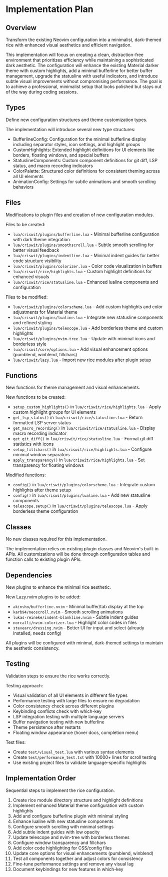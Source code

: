 # Implementation Plan

## Overview
Transform the existing Neovim configuration into a minimalist, dark-themed rice with enhanced visual aesthetics and efficient navigation.

This implementation will focus on creating a clean, distraction-free environment that prioritizes efficiency while maintaining a sophisticated dark aesthetic. The configuration will enhance the existing Material darker theme with custom highlights, add a minimal bufferline for better buffer management, upgrade the statusline with useful indicators, and introduce subtle visual improvements without compromising performance. The goal is to achieve a professional, minimalist setup that looks polished but stays out of the way during coding sessions.

## Types
Define new configuration structures and theme customization types.

The implementation will introduce several new type structures:
- BufferlineConfig: Configuration for the minimal bufferline display including separator styles, icon settings, and highlight groups
- CustomHighlights: Extended highlight definitions for UI elements like borders, floating windows, and special buffers
- StatuslineComponents: Custom component definitions for git diff, LSP status, and macro recording indicators
- ColorPalette: Structured color definitions for consistent theming across all UI elements
- AnimationConfig: Settings for subtle animations and smooth scrolling behaviors

## Files
Modifications to plugin files and creation of new configuration modules.

Files to be created:
- `lua/criswit/plugins/bufferline.lua` - Minimal bufferline configuration with dark theme integration
- `lua/criswit/plugins/smoothscroll.lua` - Subtle smooth scrolling for better visual feedback
- `lua/criswit/plugins/indentline.lua` - Minimal indent guides for better code structure visibility
- `lua/criswit/plugins/colorizer.lua` - Color code visualization in buffers
- `lua/criswit/rice/highlights.lua` - Custom highlight definitions for enhanced visuals
- `lua/criswit/rice/statusline.lua` - Enhanced lualine components and configuration

Files to be modified:
- `lua/criswit/plugins/colorscheme.lua` - Add custom highlights and color adjustments for Material theme
- `lua/criswit/plugins/lualine.lua` - Integrate new statusline components and refined styling
- `lua/criswit/plugins/telescope.lua` - Add borderless theme and custom highlights
- `lua/criswit/plugins/nvim-tree.lua` - Update with minimal icons and borderless style
- `lua/criswit/core/options.lua` - Add visual enhancement options (pumblend, winblend, fillchars)
- `lua/criswit/lazy.lua` - Import new rice modules after plugin setup

## Functions
New functions for theme management and visual enhancements.

New functions to be created:
- `setup_custom_highlights()` in `lua/criswit/rice/highlights.lua` - Apply custom highlight groups for UI elements
- `get_lsp_status()` in `lua/criswit/rice/statusline.lua` - Return formatted LSP server status
- `get_macro_recording()` in `lua/criswit/rice/statusline.lua` - Display macro recording indicator
- `get_git_diff()` in `lua/criswit/rice/statusline.lua` - Format git diff statistics with icons
- `setup_fillchars()` in `lua/criswit/rice/highlights.lua` - Configure minimal window separators
- `apply_transparency()` in `lua/criswit/rice/highlights.lua` - Set transparency for floating windows

Modified functions:
- `config()` in `lua/criswit/plugins/colorscheme.lua` - Integrate custom highlights after theme setup
- `config()` in `lua/criswit/plugins/lualine.lua` - Add new statusline components
- `telescope.setup()` in `lua/criswit/plugins/telescope.lua` - Apply borderless theme configuration

## Classes
No new classes required for this implementation.

The implementation relies on existing plugin classes and Neovim's built-in APIs. All customizations will be done through configuration tables and function calls to existing plugin APIs.

## Dependencies
New plugins to enhance the minimal rice aesthetic.

New Lazy.nvim plugins to be added:
- `akinsho/bufferline.nvim` - Minimal buffer/tab display at the top
- `karb94/neoscroll.nvim` - Smooth scrolling animations
- `lukas-reineke/indent-blankline.nvim` - Subtle indent guides
- `norcalli/nvim-colorizer.lua` - Highlight color codes in files
- `stevearc/dressing.nvim` - Better UI for input and select (already installed, needs config)

All plugins will be configured with minimal, dark-themed settings to maintain the aesthetic consistency.

## Testing
Validation steps to ensure the rice works correctly.

Testing approach:
- Visual validation of all UI elements in different file types
- Performance testing with large files to ensure no degradation
- Color consistency check across different plugins
- Keybinding conflicts check with which-key
- LSP integration testing with multiple language servers
- Buffer navigation testing with new bufferline
- Theme persistence after restarts
- Floating window appearance (hover docs, completion menu)

Test files:
- Create `test/visual_test.lua` with various syntax elements
- Create `test/performance_test.txt` with 10000+ lines for scroll testing
- Use existing project files to validate language-specific highlights

## Implementation Order
Sequential steps to implement the rice configuration.

1. Create rice module directory structure and highlight definitions
2. Implement enhanced Material theme configuration with custom highlights
3. Add and configure bufferline plugin with minimal styling
4. Enhance lualine with new statusline components
5. Configure smooth scrolling with minimal settings
6. Add subtle indent guides with low opacity
7. Update telescope and nvim-tree with borderless themes
8. Configure window transparency and fillchars
9. Add color code highlighting for CSS/config files
10. Update core options for visual enhancements (pumblend, winblend)
11. Test all components together and adjust colors for consistency
12. Fine-tune performance settings and remove any visual lag
13. Document keybindings for new features in which-key